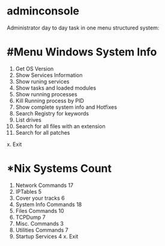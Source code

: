 # adminconsole
Administrator day to day task in one menu structured system:

#Menu
Windows System Info                               
================================================================
1.  Get OS Version                                  
2.  Show Services Information                       
3.  Show runing services                            
4.  Show tasks and loaded modules                   
5.  Show running processes                          
6.  Kill Running process by PID                     
7.  Show complete system info and Hotfixes          
8.  Search Registry for keywords                    
9.  List drives                                     
10. Search for all files with an extension          
11. Search for  all patches                         

x.  Exit

*Nix Systems                            Count
=============================================
1. Network Commands                        17
2. IPTables                                 5
3. Cover your tracks                        6
4. System Info Commands                    18
5. Files Commands                          10
6. TCPDump                                  7
7. Misc. Commands                           3
8. Utilities Commands                       7
9. Startup Services                         4
x. Exit





